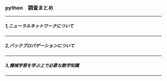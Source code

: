 ### python　調査まとめ
---

##### 1,ニューラルネットワークについて

---

##### 2,バックプロパゲーションについて

---

##### 3,機械学習を学ぶ上で必要な数学知識

---
